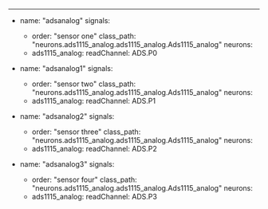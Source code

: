 ---
  - name: "adsanalog"
    signals:
      - order: "sensor one"
    class_path: "neurons.ads1115_analog.ads1115_analog.Ads1115_analog"
    neurons:
      - ads1115_analog:
          readChannel: ADS.P0
         
  - name: "adsanalog1"
    signals:
      - order: "sensor two"
     class_path: "neurons.ads1115_analog.ads1115_analog.Ads1115_analog"
     neurons:
      - ads1115_analog:
          readChannel: ADS.P1

  - name: "adsanalog2"
    signals:
      - order: "sensor three"
    class_path: "neurons.ads1115_analog.ads1115_analog.Ads1115_analog"
    neurons:
      - ads1115_analog:
          readChannel: ADS.P2

  - name: "adsanalog3"
    signals:
      - order: "sensor four"
    class_path: "neurons.ads1115_analog.ads1115_analog.Ads1115_analog"
    neurons:
      - ads1115_analog:
          readChannel: ADS.P3
